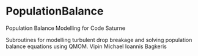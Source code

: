 # PopulationBalance
Population Balance Modelling for Code Saturne

Subroutines for modelling turbulent drop breakage and solving population balance equations using QMOM. 
Vipin Michael
Ioannis Bagkeris
